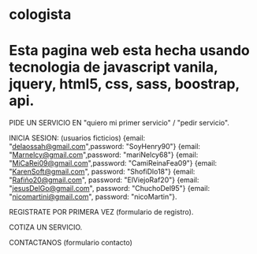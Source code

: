 # cologista

# Esta pagina web esta hecha usando tecnologia de javascript vanila, jquery, html5, css, sass, boostrap, api.


PIDE UN SERVICIO EN "quiero mi primer servicio" / "pedir servicio".

INICIA SESION: 
(usuarios ficticios)
 {email: "delaossah@gmail.com",password: "SoyHenry90"}
 {email: "Marnelcy@gmail.com",password: "mariNelcy68"}
 {email: "MiCaRei09@gmail.com",password: "CamiReinaFea09"}
 {email: "KarenSoft@gmail.com", password: "ShofiDlo18"}
 {email: "Rafiño20@gmail.com", password: "ElViejoRaf20"}
 {email: "jesusDelGo@gmail.com", password: "ChuchoDel95"}
 {email: "nicomartini@gmail.com", password: "nicoMartin"}.
 
 REGISTRATE POR PRIMERA VEZ (formulario de registro).
 
 COTIZA UN SERVICIO.
 
 CONTACTANOS (formulario contacto)
